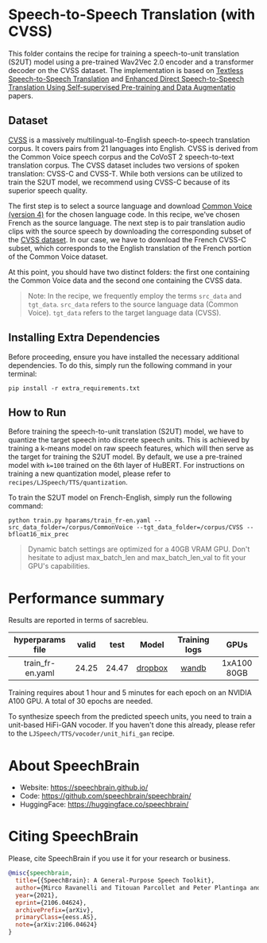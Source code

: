 # Speech-to-Speech Translation (with CVSS)
This folder contains the recipe for training a speech-to-unit translation (S2UT) model using a pre-trained Wav2Vec 2.0 encoder and a transformer decoder on the CVSS dataset.
The implementation is based on [Textless Speech-to-Speech Translation](https://arxiv.org/abs/2112.08352) and [Enhanced Direct Speech-to-Speech Translation Using Self-supervised Pre-training and Data Augmentatio](https://arxiv.org/abs/2204.02967) papers.

## Dataset
[CVSS](https://github.com/google-research-datasets/cvss) is a massively multilingual-to-English speech-to-speech translation corpus. It covers pairs from 21 languages into English. CVSS is derived from the Common Voice speech corpus and the CoVoST 2 speech-to-text translation corpus.
The CVSS dataset includes two versions of spoken translation: CVSS-C and CVSS-T. While both versions can be utilized to train the S2UT model, we recommend using CVSS-C because of its superior speech quality.

The first step is to select a source language and download [Common Voice (version 4)](https://commonvoice.mozilla.org/en/datasets) for the chosen language code. In this recipe, we've chosen French as the source language.
The next step is to pair translation audio clips with the source speech by downloading the corresponding subset of the [CVSS dataset](https://github.com/google-research-datasets/cvss). In our case, we have to download the French CVSS-C subset, which corresponds to the English translation of the French portion of the Common Voice dataset.

At this point, you should have two distinct folders: the first one containing the Common Voice data and the second one containing the CVSS data.

> Note: In the recipe, we frequently employ the terms `src_data` and `tgt_data`.
> `src_data` refers to the source language data (Common Voice).
> `tgt_data` refers to the target language data (CVSS).

## Installing Extra Dependencies
Before proceeding, ensure you have installed the necessary additional dependencies. To do this, simply run the following command in your terminal:
```
pip install -r extra_requirements.txt
```

## How to Run
Before training the speech-to-unit translation (S2UT) model, we have to quantize the target speech into discrete speech units. This is achieved by training a k-means model on raw speech features, which will then serve as the target for training the S2UT model. By default, we use a pre-trained model with `k=100` trained on the 6th layer of HuBERT. For instructions on training a new quantization model, please refer to `recipes/LJSpeech/TTS/quantization`.

To train the S2UT model on French-English, simply run the following command:
```
python train.py hparams/train_fr-en.yaml --src_data_folder=/corpus/CommonVoice --tgt_data_folder=/corpus/CVSS --bfloat16_mix_prec
```

>  Dynamic batch settings are optimized for a 40GB VRAM GPU. Don't hesitate to adjust max_batch_len and max_batch_len_val to fit your GPU's capabilities.


# Performance summary
Results are reported in terms of sacrebleu.

| hyperparams file | valid | test   | Model      | Training logs | GPUs       |
|:----------------:|:-----:| :-----:|:-------:   | :-----------: |:---------: |
| train_fr-en.yaml | 24.25   | 24.47    | [dropbox](https://www.dropbox.com/sh/woz4i1p8pkfkqhf/AACmOvr3sS7p95iXl3twCj_xa?dl=0) | [wandb](https://wandb.ai/jar0d/s2ut_cvss_sb/runs/uh4tvc8c?workspace=user-jar0d)    |1xA100 80GB |

Training requires about 1 hour and 5 minutes for each epoch on an NVIDIA A100 GPU. A total of 30 epochs are needed.

To synthesize speech from the predicted speech units, you need to train a unit-based HiFi-GAN vocoder. If you haven't done this already, please refer to the `LJSpeech/TTS/vocoder/unit_hifi_gan` recipe.

# **About SpeechBrain**
- Website: https://speechbrain.github.io/
- Code: https://github.com/speechbrain/speechbrain/
- HuggingFace: https://huggingface.co/speechbrain/


# **Citing SpeechBrain**
Please, cite SpeechBrain if you use it for your research or business.

```bibtex
@misc{speechbrain,
  title={{SpeechBrain}: A General-Purpose Speech Toolkit},
  author={Mirco Ravanelli and Titouan Parcollet and Peter Plantinga and Aku Rouhe and Samuele Cornell and Loren Lugosch and Cem Subakan and Nauman Dawalatabad and Abdelwahab Heba and Jianyuan Zhong and Ju-Chieh Chou and Sung-Lin Yeh and Szu-Wei Fu and Chien-Feng Liao and Elena Rastorgueva and François Grondin and William Aris and Hwidong Na and Yan Gao and Renato De Mori and Yoshua Bengio},
  year={2021},
  eprint={2106.04624},
  archivePrefix={arXiv},
  primaryClass={eess.AS},
  note={arXiv:2106.04624}
}
```
